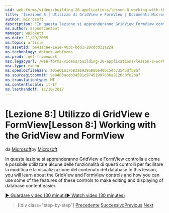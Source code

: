 ```yaml
---
uid: web-forms/videos/building-20-applications/lesson-8-working-with-the-gridview-and-formview
title: '[Lezione 8:] Utilizzo di GridView e FormView | Documenti Microsoft'
author: microsoft
description: "In questa lezione si apprenderanno GridView FormView controlli e come è possibile utilizzare alcune delle funzionalità di questi controlli per facilitare la modifica e visuali..."
ms.author: aspnetcontent
manager: wpickett
ms.date: 11/29/2005
ms.topic: article
ms.assetid: be41acae-1e1e-403c-bdd2-28cdcd11a22a
ms.technology: dotnet-webforms
ms.prod: .net-framework
msc.legacyurl: /web-forms/videos/building-20-applications/lesson-8-working-with-the-gridview-and-formview
msc.type: video
ms.openlocfilehash: a05e01a17683ab9395886e49bc5dc73545dfb8af
ms.sourcegitcommit: 9a9483aceb34591c97451997036a9120c3fe2baf
ms.translationtype: MT
ms.contentlocale: it-IT
ms.lasthandoff: 11/10/2017
---
```

<a name="lesson-8-working-with-the-gridview-and-formview"></a><span data-ttu-id="74a47-103">[Lezione 8:] Utilizzo di GridView e FormView</span><span class="sxs-lookup"><span data-stu-id="74a47-103">[Lesson 8:] Working with the GridView and FormView</span></span>
====================
<span data-ttu-id="74a47-104">da [Microsoft](https://github.com/microsoft)</span><span class="sxs-lookup"><span data-stu-id="74a47-104">by [Microsoft](https://github.com/microsoft)</span></span>

<span data-ttu-id="74a47-105">In questa lezione si apprenderanno GridView e FormView controlla e come è possibile utilizzare alcune delle funzionalità di questi controlli per facilitare la modifica e la visualizzazione del contenuto del database.</span><span class="sxs-lookup"><span data-stu-id="74a47-105">In this lesson, you will learn about the GridView and FormView controls and how you can use some of the features of these controls to make editing and displaying of database content easier.</span></span>

[<span data-ttu-id="74a47-106">&#9654; Guardare video (30 minuti)</span><span class="sxs-lookup"><span data-stu-id="74a47-106">&#9654; Watch video (30 minutes)</span></span>](https://channel9.msdn.com/Blogs/ASP-NET-Site-Videos/lesson-8-working-with-the-gridview-and-formview)

>[!div class="step-by-step"]
<span data-ttu-id="74a47-107">[Precedente](lesson-7-databinding-to-user-interface-controls.md)
[Successivo](watch-aspnet-development-in-action.md)</span><span class="sxs-lookup"><span data-stu-id="74a47-107">[Previous](lesson-7-databinding-to-user-interface-controls.md)
[Next](watch-aspnet-development-in-action.md)</span></span>
